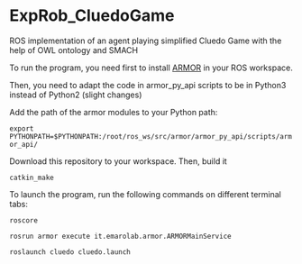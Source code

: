 # ExpRob_CluedoGame
ROS implementation of an agent playing simplified Cluedo Game with the help of OWL ontology and SMACH

To run the program, you need first to install [ARMOR](https://github.com/EmaroLab/armor) in your ROS workspace.

Then, you need to adapt the code in armor_py_api scripts to be in Python3 instead of Python2 (slight changes)

Add the path of the armor modules to your Python path:

`export PYTHONPATH=$PYTHONPATH:/root/ros_ws/src/armor/armor_py_api/scripts/armor_api/ `

Download this repository to your workspace. Then, build it

`catkin_make`

To launch the program, run the following commands on different terminal tabs:

`roscore`

`rosrun armor execute it.emarolab.armor.ARMORMainService`

`roslaunch cluedo cluedo.launch`

